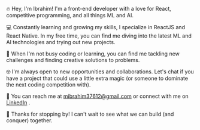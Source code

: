 🔥 Hey, I'm Ibrahim! I'm a front-end developer with a love for React, competitive programming, and all things ML and AI.

💻 Constantly learning and growing my skills, I specialize in ReactJS and React Native. In my free time, you can find me diving into the latest ML and AI technologies   and trying out new projects.

💪 When I'm not busy coding or learning, you can find me tackling new challenges and finding creative solutions to problems.

🤓 I'm always open to new opportunities and collaborations. Let's chat if you have a project that could use a little extra magic (or someone to dominate the next coding competition with).

📧 You can reach me at mibrahim37612@gmail.com or connect with me on [LinkedIn](https://www.linkedin.com/in/ibrahim-reactnative-developer/) .

🚀 Thanks for stopping by! I can't wait to see what we can build (and conquer) together.





<!---
mibrahim2001/mibrahim2001 is a ✨ special ✨ repository because its `README.md` (this file) appears on your GitHub profile.
You can click the Preview link to take a look at your changes.
--->


